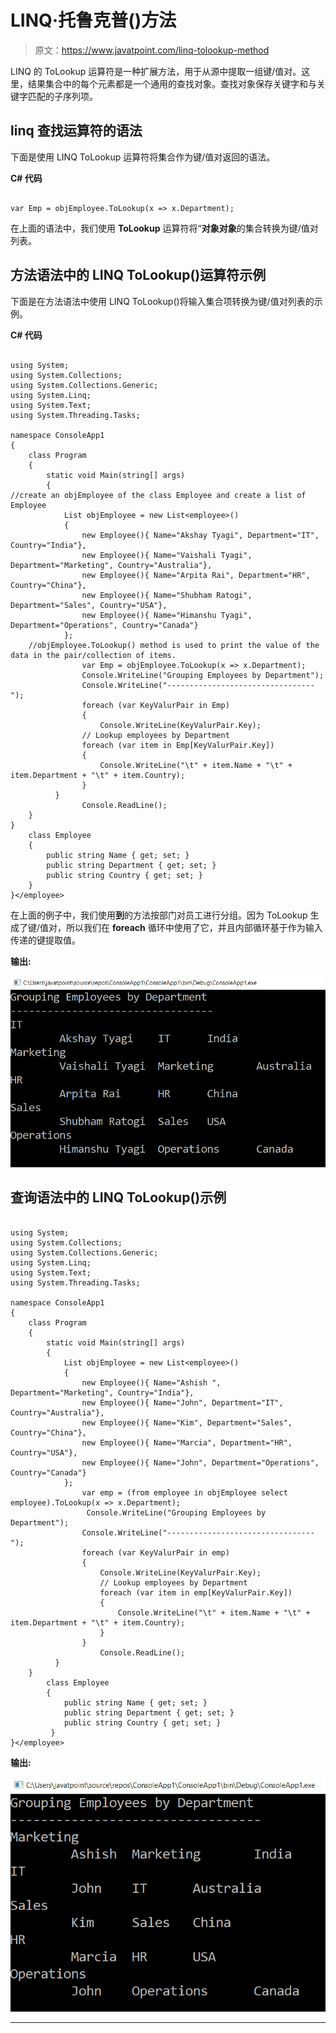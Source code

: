 # LINQ·托鲁克普()方法

> 原文：<https://www.javatpoint.com/linq-tolookup-method>

LINQ 的 ToLookup 运算符是一种扩展方法，用于从源中提取一组键/值对。这里，结果集合中的每个元素都是一个通用的查找对象。查找对象保存关键字和与关键字匹配的子序列项。

## linq 查找运算符的语法

下面是使用 LINQ ToLookup 运算符将集合作为键/值对返回的语法。

**C# 代码**

```

var Emp = objEmployee.ToLookup(x => x.Department);

```

在上面的语法中，我们使用 **ToLookup** 运算符将“**对象对象**的集合转换为键/值对列表。

## 方法语法中的 LINQ ToLookup()运算符示例

下面是在方法语法中使用 LINQ ToLookup()将输入集合项转换为键/值对列表的示例。

**C# 代码**

```

using System;
using System.Collections;
using System.Collections.Generic;
using System.Linq;
using System.Text;
using System.Threading.Tasks;

namespace ConsoleApp1
{
    class Program
    {
        static void Main(string[] args)
        {
//create an objEmployee of the class Employee and create a list of Employee
            List objEmployee = new List<employee>()
            {
                new Employee(){ Name="Akshay Tyagi", Department="IT", Country="India"},
                new Employee(){ Name="Vaishali Tyagi", Department="Marketing", Country="Australia"},
                new Employee(){ Name="Arpita Rai", Department="HR", Country="China"},
                new Employee(){ Name="Shubham Ratogi", Department="Sales", Country="USA"},
                new Employee(){ Name="Himanshu Tyagi", Department="Operations", Country="Canada"}
            };
    //objEmployee.ToLookup() method is used to print the value of the data in the pair/collection of items.
                var Emp = objEmployee.ToLookup(x => x.Department);
                Console.WriteLine("Grouping Employees by Department");
                Console.WriteLine("---------------------------------");
                foreach (var KeyValurPair in Emp)
                {
                    Console.WriteLine(KeyValurPair.Key);
                // Lookup employees by Department
                foreach (var item in Emp[KeyValurPair.Key])
                {
                    Console.WriteLine("\t" + item.Name + "\t" + item.Department + "\t" + item.Country);
                }
          }
                Console.ReadLine();
    }
}
    class Employee
    {
        public string Name { get; set; }
        public string Department { get; set; }
        public string Country { get; set; }
    }
}</employee> 
```

在上面的例子中，我们使用**到**的方法按部门对员工进行分组。因为 ToLookup 生成了键/值对，所以我们在 **foreach** 循环中使用了它，并且内部循环基于作为输入传递的键提取值。

**输出:**

![LINQ ToLookup() Method](img/5f8bd8b7788a0780fd905138d51760b0.png)

## 查询语法中的 LINQ ToLookup()示例

```

using System;
using System.Collections;
using System.Collections.Generic;
using System.Linq;
using System.Text;
using System.Threading.Tasks;

namespace ConsoleApp1
{
    class Program
    {
        static void Main(string[] args)
        {
            List objEmployee = new List<employee>()
            {
                new Employee(){ Name="Ashish ", Department="Marketing", Country="India"},
                new Employee(){ Name="John", Department="IT", Country="Australia"},
                new Employee(){ Name="Kim", Department="Sales", Country="China"},
                new Employee(){ Name="Marcia", Department="HR", Country="USA"},
                new Employee(){ Name="John", Department="Operations", Country="Canada"}
            };
                var emp = (from employee in objEmployee select employee).ToLookup(x => x.Department);
                 Console.WriteLine("Grouping Employees by Department");
                Console.WriteLine("---------------------------------");
                foreach (var KeyValurPair in emp)
                {
                    Console.WriteLine(KeyValurPair.Key);
                    // Lookup employees by Department
                    foreach (var item in emp[KeyValurPair.Key])
                    {
                        Console.WriteLine("\t" + item.Name + "\t" + item.Department + "\t" + item.Country);
                    }
                }
                    Console.ReadLine();
          }
    }
        class Employee
        {
            public string Name { get; set; }
            public string Department { get; set; }
            public string Country { get; set; }
         }
}</employee> 
```

**输出:**

![LINQ ToLookup() Method](img/ed69f7acbd974f9069d075e4128ad9e1.png)

* * *